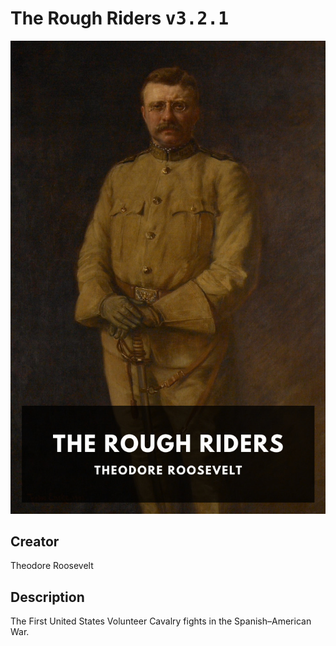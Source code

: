 
# The Rough Riders <kbd>v3.2.1</kbd>

<center>
  <img src="./cover-1024.jpg"/>
</center>

## Creator
Theodore Roosevelt

## Description
The First United States Volunteer Cavalry fights in the Spanish–American War.
